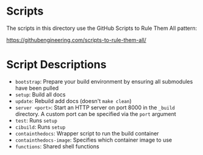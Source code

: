 # Scripts

The scripts in this directory use the GitHub Scripts to Rule Them All
pattern:

https://githubengineering.com/scripts-to-rule-them-all/

# Script Descriptions

- `bootstrap`: Prepare your build environment by ensuring all submodules have
  been pulled
- `setup`: Build all docs
- `update`: Rebuild add docs (doesn't `make clean`)
- `server <port>`: Start an HTTP server on port 8000 in the `_build` directory.
  A custom port can be specified via the `port` argument
- `test`: Runs `setup`
- `cibuild`: Runs `setup`
- `containthedocs`: Wrapper script to run the build container
- `containthedocs-image`: Specifies which container image to use
- `functions`: Shared shell functions
